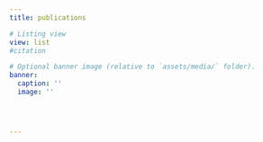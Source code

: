 ```yaml
---
title: publications

# Listing view
view: list
#citation

# Optional banner image (relative to `assets/media/` folder).
banner:
  caption: ''
  image: ''




---
```

